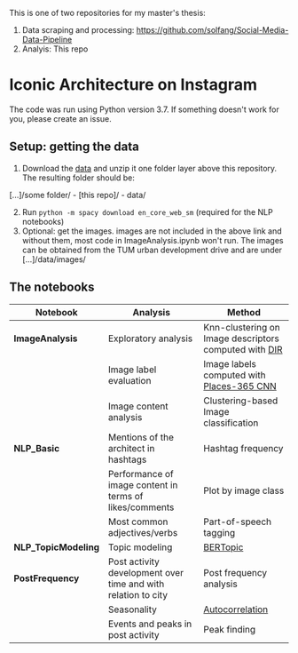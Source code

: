 This is one of two repositories for my master's thesis:
1. Data scraping and processing: https://github.com/solfang/Social-Media-Data-Pipeline
2. Analyis: This repo

# Iconic Architecture on Instagram 

The code was run using Python version 3.7.
If something doesn't work for you, please create an issue.

## Setup: getting the data
1. Download the [data](https://drive.google.com/file/d/1hPFtlyjCfInvKOSjnTvPxulOCznDC10v/view?usp=share_link) and  unzip it one folder layer above this repository. The resulting folder should be:

[...]/some folder/
	- [this repo]/
	- data/
	
2. Run `python -m spacy download en_core_web_sm` (required for the NLP notebooks)
3. Optional: get the images. images are not included in the above link and without them, most code in ImageAnalysis.ipynb won't run. The images can be obtained from the TUM urban development drive and are under [...]/data/images/

## The notebooks

| **Notebook**      | **Analysis**                                                  | **Method**                                                                                                                                |
|-------------------|---------------------------------------------------------------|-------------------------------------------------------------------------------------------------------------------------------------------|
| **ImageAnalysis**     | Exploratory analysis                                          | Knn-clustering on Image descriptors computed with [DIR](https://github.com/naver/deep-image-retrieval)                                    |
|                   | Image label evaluation                                        | Image labels computed with [Places-365 CNN](https://github.com/CSAILVision/places365)                                                     |
|                   | Image content analysis                                        | Clustering-based Image classification                                                                                                     |
| **NLP_Basic**         | Mentions of the architect in hashtags                         | Hashtag frequency                                                                                                                         |
|                   | Performance of image content in terms of likes/comments       | Plot by image class                                                                                                                       |
|                   | Most common adjectives/verbs                                  | Part-of-speech tagging                                                                                                                    |
| **NLP_TopicModeling** | Topic modeling                                                | [BERTopic](https://maartengr.github.io/BERTopic/index.html)                                                                               |
| **PostFrequency**     | Post activity development over time and with relation to city | Post frequency analysis                                                                                                                   |
|                   | Seasonality                                                   | [Autocorrelation](https://medium.com/@krzysztofdrelczuk/acf-autocorrelation-function-simple-explanation-with-python-example-492484c32711) |
|                   | Events and peaks in post activity                             | Peak finding                                                                                                                              |